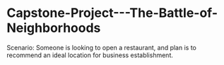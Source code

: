 # Capstone-Project---The-Battle-of-Neighborhoods
Scenario: Someone is looking to open a restaurant, and plan is to recommend an ideal location for business establishment.
